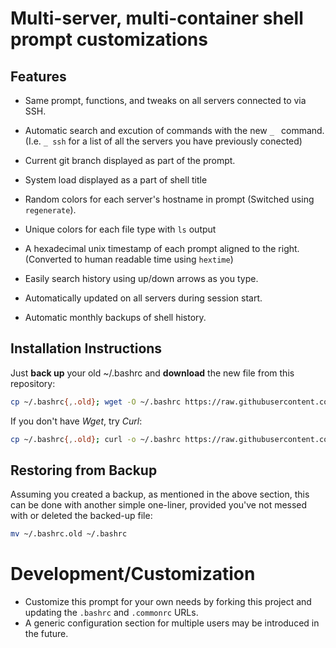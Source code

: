 # Multi-server, multi-container shell prompt customizations

## Features

* Same prompt, functions, and tweaks on all servers connected to via SSH.

* Automatic search and excution of commands with the new `_ ` command. (I.e. `_ ssh` for a list of all the servers you have previously conected) 

* Current git branch displayed as part of the prompt.

* System load displayed as a part of shell title

* Random colors for each server's hostname in prompt (Switched using `regenerate`).

* Unique colors for each file type with `ls` output

* A hexadecimal unix timestamp of each prompt aligned to the right. (Converted to human readable time using `hextime`)

* Easily search history using up/down arrows as you type.

* Automatically updated on all servers during session start.

* Automatic monthly backups of shell history.

## Installation Instructions

Just **back up** your old ~/.bashrc and **download** the new file from this repository:

```bash
cp ~/.bashrc{,.old}; wget -O ~/.bashrc https://raw.githubusercontent.com/inferont/shell-scripts/master/.bashrc
```

If you don't have _Wget_, try _Curl_:

```bash
cp ~/.bashrc{,.old}; curl -o ~/.bashrc https://raw.githubusercontent.com/inferont/shell-scripts/master/.bashrc
```

## Restoring from Backup

Assuming you created a backup, as mentioned in the above section, this can be done with another simple one-liner, provided you've not messed with or deleted the backed-up file:

```bash
mv ~/.bashrc.old ~/.bashrc
```
# Development/Customization

* Customize this prompt for your own needs by forking this project and updating the `.bashrc` and `.commonrc` URLs.
* A generic configuration section for multiple users may be introduced in the future.
